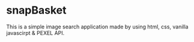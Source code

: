 # snapBasket
This is a simple image search application made by using html, css, vanilla javascirpt &amp; PEXEL API.
